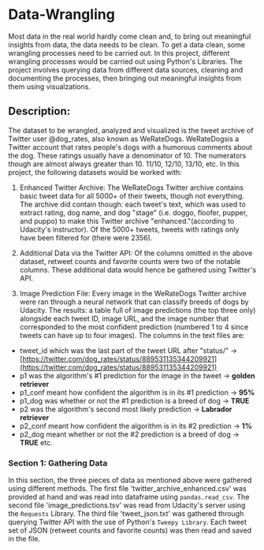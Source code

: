 # Data-Wrangling
Most data in the real world hardly come clean and, to bring out meaningful insights from data, the data needs to be clean. To get a data clean, some wrangling processes need  to be carried out. In this project, different wrangling processes would be carried out using Python's Libraries. The project involves querying data from different data sources, cleaning and documenting the processes, then bringing out meaningful insights from them using visualzations.
## Description:
The dataset to be wrangled, analyzed and visualized is the tweet archive of Twitter user @dog_rates, also known as WeRateDogs.
WeRateDogsis a Twitter account that rates people's dogs with a humorous comments about the dog. These ratings usually have a denominator of 10. The numerators though are almost always greater than 10. 11/10, 12/10, 13/10, etc.
In this project, the following datasets would be worked with: 
1. Enhanced Twitter Archive: 
The WeRateDogs Twitter archive contains basic tweet data for all 5000+ of their tweets, though not everything. The archive did contain though: each tweet's text, which was used to extract rating, dog name, and dog "stage" (i.e. doggo, floofer, pupper, and puppo) to make this Twitter archive "enhanced."(according to Udacity's instructor). Of the 5000+ tweets, tweets with ratings only have been filtered for (there were 2356).

2. Additional Data via the Twitter API:
Of the columns omitted in the above dataset, retweet counts and favorite counts were two of the notable columns. These additional data would hence be gathered using Twitter's API.

3. Image Prediction File:
Every image in the WeRateDogs Twitter archive were ran through a neural network that can classify breeds of dogs by Udacity. The results: a table full of image predictions (the top three only) alongside each tweet ID, image URL, and the image number that corresponded to the most confident prediction (numbered 1 to 4 since tweets can have up to four images).
The columns in the text files are:
* tweet_id which was the last part of the tweet URL after "status/" → [https://twitter.com/dog_rates/status/889531135344209921](https://twitter.com/dog_rates/status/889531135344209921)
* p1 was the algorithm's #1 prediction for the image in the tweet → **golden retriever**
* p1_conf meant how confident the algorithm is in its #1 prediction → **95%**
* p1_dog was whether or not the #1 prediction is a breed of dog → **TRUE**
* p2 was the algorithm's second most likely prediction → **Labrador retriever**
* p2_conf meant how confident the algorithm is in its #2 prediction → **1%**
* p2_dog meant whether or not the #2 prediction is a breed of dog → **TRUE**
etc.
### Section 1: Gathering Data
In this section, the three pieces of data as mentioned above were gathered using different methods. The first file 'twitter_archive_enhanced.csv' was provided at hand and was read into dataframe using `pandas.read_csv`.
The second file 'image_predictions.tsv' was read from Udacity's server using the `Requests` Library.
The third file 'tweet_json.txt' was gathered through querying Twitter API with the use of Python's `Tweepy Library`. Each tweet set of JSON (retweet counts and favorite counts) was then read and saved in the file.
